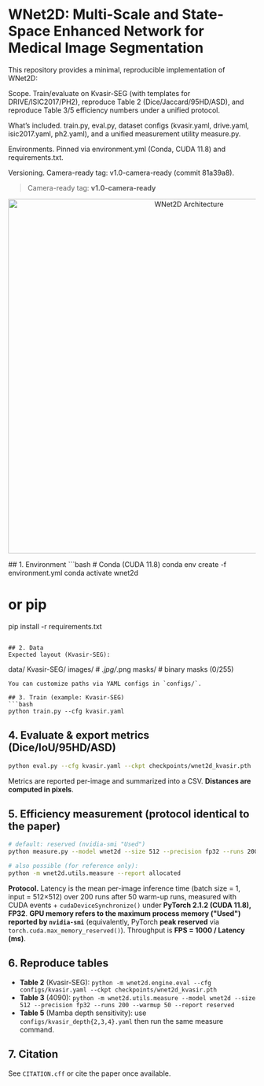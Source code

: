 # WNet2D: Multi-Scale and State-Space Enhanced Network for Medical Image Segmentation
This repository provides a minimal, reproducible implementation of WNet2D:

Scope. Train/evaluate on Kvasir-SEG (with templates for DRIVE/ISIC2017/PH2), reproduce Table 2 (Dice/Jaccard/95HD/ASD), and reproduce Table 3/5 efficiency numbers under a unified protocol.

What’s included. train.py, eval.py, dataset configs (kvasir.yaml, drive.yaml, isic2017.yaml, ph2.yaml), and a unified measurement utility measure.py.

Environments. Pinned via environment.yml (Conda, CUDA 11.8) and requirements.txt.

Versioning. Camera-ready tag: v1.0-camera-ready (commit 81a39a8).

> Camera-ready tag: **v1.0-camera-ready**
<p align="center">
  <img src="arch.png" width="720" alt="WNet2D Architecture">
</p>
## 1. Environment
```bash
# Conda (CUDA 11.8)
conda env create -f environment.yml
conda activate wnet2d

# or pip
pip install -r requirements.txt
```

## 2. Data
Expected layout (Kvasir-SEG):
```
data/
  Kvasir-SEG/
    images/    # *.jpg/*.png
    masks/     # binary masks (0/255)
```
You can customize paths via YAML configs in `configs/`.

## 3. Train (example: Kvasir-SEG)
```bash
python train.py --cfg kvasir.yaml
```

## 4. Evaluate & export metrics (Dice/IoU/95HD/ASD)
```bash
python eval.py --cfg kvasir.yaml --ckpt checkpoints/wnet2d_kvasir.pth
```
Metrics are reported per-image and summarized into a CSV. **Distances are computed in pixels**.

## 5. Efficiency measurement (protocol identical to the paper)
```bash
# default: reserved (nvidia-smi "Used")
python measure.py --model wnet2d --size 512 --precision fp32 --runs 200 --warmup 50 --report reserved

# also possible (for reference only):
python -m wnet2d.utils.measure --report allocated
```
**Protocol.** Latency is the mean per-image inference time (batch size = 1, input = 512×512) over 200 runs after 50 warm-up runs, measured with CUDA events + `cudaDeviceSynchronize()` under **PyTorch 2.1.2 (CUDA 11.8), FP32**. **GPU memory refers to the maximum process memory ("Used") reported by `nvidia-smi`** (equivalently, PyTorch **peak reserved** via `torch.cuda.max_memory_reserved()`). Throughput is **FPS = 1000 / Latency (ms)**.

## 6. Reproduce tables
- **Table 2** (Kvasir-SEG): `python -m wnet2d.engine.eval --cfg configs/kvasir.yaml --ckpt checkpoints/wnet2d_kvasir.pth`
- **Table 3** (4090): `python -m wnet2d.utils.measure --model wnet2d --size 512 --precision fp32 --runs 200 --warmup 50 --report reserved`
- **Table 5** (Mamba depth sensitivity): use `configs/kvasir_depth{2,3,4}.yaml` then run the same measure command.

## 7. Citation
See `CITATION.cff` or cite the paper once available.
